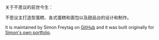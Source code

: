 关于不思议的前世今生：

不思议主打造型蛋糕、各式蛋糕和面包以及甜品台的设计和制作。

It is maintained by Simon Freytag on [GitHub](https://github.com/sfreytag/friday-theme) and it was built originally for [Simon's own portfolio](http://www.freytag.org.uk).
